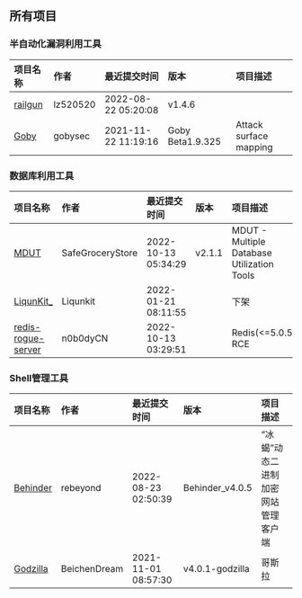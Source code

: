 ## 所有项目
### 半自动化漏洞利用工具
| 项目名称 | 作者 | 最近提交时间 | 版本 | 项目描述 |
| :---- | :---- | :---- | :---- | :---- |
| [railgun](https://github.com/lz520520/railgun) | lz520520 | 2022-08-22 05:20:08 | v1.4.6 |  |
| [Goby](https://github.com/gobysec/Goby) | gobysec | 2021-11-22 11:19:16 | Goby Beta1.9.325 | Attack surface mapping |
### 数据库利用工具
| 项目名称 | 作者 | 最近提交时间 | 版本 | 项目描述 |
| :---- | :---- | :---- | :---- | :---- |
| [MDUT](https://github.com/SafeGroceryStore/MDUT) | SafeGroceryStore | 2022-10-13 05:34:29 | v2.1.1 | MDUT - Multiple Database Utilization Tools |
| [LiqunKit_](https://github.com/Liqunkit/LiqunKit_) | Liqunkit | 2022-01-21 08:11:55 |  | 下架 |
| [redis-rogue-server](https://github.com/n0b0dyCN/redis-rogue-server) | n0b0dyCN | 2022-10-13 03:29:51 |  | Redis(<=5.0.5) RCE |
### Shell管理工具
| 项目名称 | 作者 | 最近提交时间 | 版本 | 项目描述 |
| :---- | :---- | :---- | :---- | :---- |
| [Behinder](https://github.com/rebeyond/Behinder) | rebeyond | 2022-08-23 02:50:39 | Behinder_v4.0.5 | “冰蝎”动态二进制加密网站管理客户端 |
| [Godzilla](https://github.com/BeichenDream/Godzilla) | BeichenDream | 2021-11-01 08:57:30 | v4.0.1-godzilla | 哥斯拉 |
